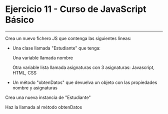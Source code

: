 # Ejercicio 11 - Curso de JavaScript Básico

---

Crea un nuevo fichero JS que contenga las siguientes líneas:

- Una clase llamada "Estudiante" que tenga:

  Una variable llamada nombre

  Otra variable lista llamada asignaturas con 3 asignaturas: Javascript, HTML, CSS

- Un método "obtenDatos" que devuelva un objeto con las propiedades nombre y asignaturas

Crea una nueva instancia de "Estudiante"

Haz la llamada al método obtenDatos
